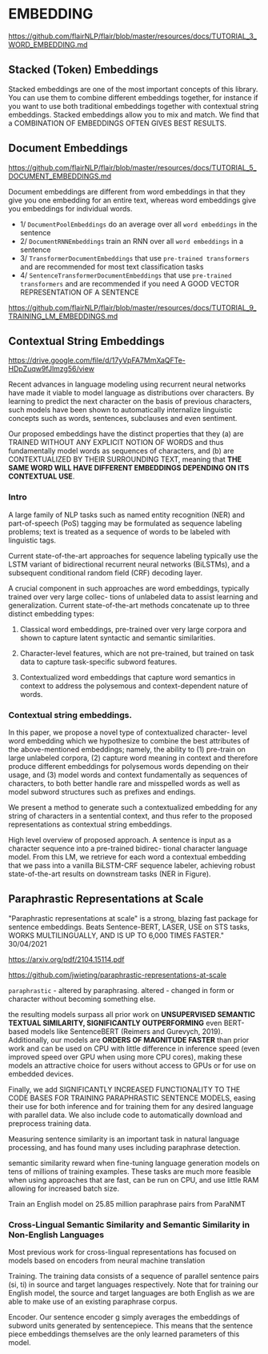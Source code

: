 # EMBEDDING
https://github.com/flairNLP/flair/blob/master/resources/docs/TUTORIAL_3_WORD_EMBEDDING.md

## Stacked (Token) Embeddings

Stacked embeddings are one of the most important concepts of this library. You can use them to combine different embeddings together, for instance if you want to use both traditional embeddings together with contextual string embeddings. Stacked embeddings allow you to mix and match. We find that a COMBINATION OF EMBEDDINGS OFTEN GIVES BEST RESULTS.

## Document Embeddings
https://github.com/flairNLP/flair/blob/master/resources/docs/TUTORIAL_5_DOCUMENT_EMBEDDINGS.md

Document embeddings are different from word embeddings in that they give you one embedding for an entire text, whereas word embeddings give you embeddings for individual words.

* 1/ `DocumentPoolEmbeddings` do an average over all `word embeddings` in the sentence
* 2/ `DocumentRNNEmbeddings` train an RNN over all `word embeddings` in a sentence
* 3/ `TransformerDocumentEmbeddings` that use `pre-trained transformers` and are recommended for most text classification tasks
* 4/ `SentenceTransformerDocumentEmbeddings` that use `pre-trained transformers` and are recommended if you need A GOOD VECTOR REPRESENTATION OF A SENTENCE


https://github.com/flairNLP/flair/blob/master/resources/docs/TUTORIAL_9_TRAINING_LM_EMBEDDINGS.md


## Contextual String Embeddings
https://drive.google.com/file/d/17yVpFA7MmXaQFTe-HDpZuqw9fJlmzg56/view

Recent advances in language modeling using recurrent neural networks have made it viable to model language as distributions over characters. By learning to predict the next character on the basis of previous characters, such models have been shown to automatically internalize linguistic concepts such as words, sentences, subclauses and even sentiment.

Our proposed embeddings have the distinct properties that they (a) are TRAINED WITHOUT ANY EXPLICIT NOTION OF WORDS and thus fundamentally model words as sequences of characters, and (b) are CONTEXTUALIZED BY THEIR SURROUNDING TEXT, meaning that __THE SAME WORD WILL HAVE DIFFERENT EMBEDDINGS DEPENDING ON ITS CONTEXTUAL USE__.

### Intro

A large family of NLP tasks such as named entity recognition (NER) and part-of-speech (PoS) tagging may be formulated as sequence labeling problems; text is treated as a sequence of words to be labeled with linguistic tags. 

Current state-of-the-art approaches for sequence labeling typically use the LSTM variant of bidirectional recurrent neural networks (BiLSTMs), and a subsequent conditional random field (CRF) decoding layer.


A crucial component in such approaches are word embeddings, typically trained over very large collec- tions of unlabeled data to assist learning and generalization. Current state-of-the-art methods concatenate up to three distinct embedding types:

1. Classical word embeddings, pre-trained over very large corpora and shown to capture latent syntactic and semantic similarities.

2. Character-level features, which are not pre-trained, but trained on task data to capture task-specific subword features.

3. Contextualized word embeddings that capture word semantics in context to address the polysemous and context-dependent nature of words.

### Contextual string embeddings. 

In this paper, we propose a novel type of contextualized character- level word embedding which we hypothesize to combine the best attributes of the above-mentioned embeddings; namely, the ability to (1) pre-train on large unlabeled corpora, (2) capture word meaning in context and therefore produce different embeddings for polysemous words depending on their usage, and (3) model words and context fundamentally as sequences of characters, to both better handle rare and misspelled words as well as model subword structures such as prefixes and endings.

We present a method to generate such a contextualized embedding for any string of characters in a sentential context, and thus refer to the proposed representations as contextual string embeddings.

High level overview of proposed approach. A sentence is input as a character sequence into a pre-trained bidirec- tional character language model. From this LM, we retrieve for each word a contextual embedding that we pass into a vanilla BiLSTM-CRF sequence labeler, achieving robust state-of-the-art results on downstream tasks (NER in Figure).


## Paraphrastic Representations at Scale

"Paraphrastic representations at scale" is a strong, blazing fast package for sentence embeddings. Beats Sentence-BERT, LASER, USE on STS tasks, WORKS MULTILINGUALLY, AND IS UP TO 6,000 TIMES FASTER." 30/04/2021

https://arxiv.org/pdf/2104.15114.pdf

https://github.com/jwieting/paraphrastic-representations-at-scale


`paraphrastic` - altered by paraphrasing. altered - changed in form or character without becoming something else.

the resulting models surpass all prior work on __UNSUPERVISED SEMANTIC TEXTUAL SIMILARITY, SIGNIFICANTLY OUTPERFORMING__ even BERT-based models like SentenceBERT (Reimers and Gurevych, 2019). Additionally, our models are __ORDERS OF MAGNITUDE FASTER__ than prior work and can be used on CPU with little difference in inference speed (even improved speed over GPU when using more CPU cores), making these models an attractive choice for users without access to GPUs or for use on embedded devices.

Finally, we add SIGNIFICANTLY INCREASED FUNCTIONALITY TO THE CODE BASES FOR TRAINING PARAPHRASTIC SENTENCE MODELS, easing their use for both inference and for training them for any desired language with parallel data. We also include code to automatically download and preprocess training data.


Measuring sentence similarity is an important task in natural language processing, and has found many uses including paraphrase detection.

semantic similarity reward when fine-tuning language generation models on tens of millions of training examples. These tasks are much more feasible when using approaches that are fast, can be run on CPU, and use little RAM allowing for increased batch size.

Train an English model on 25.85 million paraphrase pairs from ParaNMT


### Cross-Lingual Semantic Similarity and Semantic Similarity in Non-English Languages

Most previous work for cross-lingual representations has focused on models based on encoders from neural machine translation

Training. The training data consists of a sequence of parallel sentence pairs (si, ti) in source and target languages respectively. Note that for training our English model, the source and target languages are both English as we are able to make use of an existing paraphrase corpus.

Encoder. Our sentence encoder g simply averages the embeddings of subword units generated
by sentencepiece. This means that the sentence piece embeddings themselves are the only learned parameters of this model.